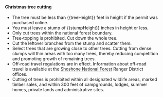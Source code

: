 #### Christmas tree cutting

* The tree must be less than {{treeHeight}} feet in height if the permit was purchased online.
* You must leave a stump of {{stumpHeight}} inches in height or less. 
* Only cut trees within the national forest boundary.
* Tree-topping is prohibited. Cut down the whole tree. 
* Cut the leftover branches from the stump and scatter them.
* Select trees that are growing close to other trees. Cutting from dense clumps will thin areas with too many trees, thereby reducing competition and promoting growth of remaining trees.
* Off-road travel regulations are in effect. Information about off-road travel is available at the 
[Shoshone National Forest](https://www.fs.usda.gov/shoshone) Ranger District offices.
* Cutting of trees is prohibited within all designated wildlife areas, marked timber sales, and within 300 feet of campgrounds, lodges, summer homes, private lands and administrative sites. 


